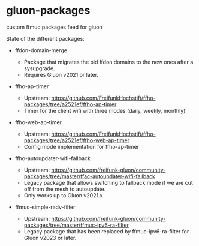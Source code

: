 # gluon-packages
custom ffmuc packages feed for gluon

State of the different packages:

- ffdon-domain-merge
  - Package that migrates the old ffdon domains to the new ones after a sysupgrade.
  - Requires Gluon v2021 or later.

- ffho-ap-timer
  - Upstream: https://github.com/FreifunkHochstift/ffho-packages/tree/a2521ef/ffho-ap-timer
  - Timer for the client wifi with three modes (daily, weekly, monthly)

- ffho-web-ap-timer
  - Upstream: https://github.com/FreifunkHochstift/ffho-packages/tree/a2521ef/ffho-web-ap-timer
  - Config mode implementation for ffho-ap-timer

- ffho-autoupdater-wifi-fallback
  - Upstream: <https://github.com/freifunk-gluon/community-packages/tree/master/ffac-autoupdater-wifi-fallback>
  - Legacy package that allows switching to fallback mode if we are cut off from the mesh to autoupdate.
  - Only works up to Gluon v2021.x

- ffmuc-simple-radv-filter
  - Upstream: <https://github.com/freifunk-gluon/community-packages/tree/master/ffmuc-ipv6-ra-filter>
  - Legacy package that has been replaced by ffmuc-ipv6-ra-filter for Gluon v2023 or later.
